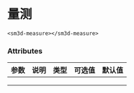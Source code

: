 

# 量测

<sm-iframe src="http://support.supermap.com.cn:8090/webglTest/examples/component/vue_measure.html"></sm-iframe>

```vue
<sm3d-measure></sm3d-measure>
```

### Attributes

| 参数           | 说明                                                                                                                                                                                                                                       | 类型             | 可选值                                                       | 默认值                                                    |
| :------------- | :----------------------------------------------------------------------------------------------------------------------------------------------------------------------------------------------------------------------------------------- | :--------------- | :----------------------------------------------------------- | :-------------------------------------------------------- |
|      |      |      |        |        |
|      |      |      |        |        |
|      |      |      |||
